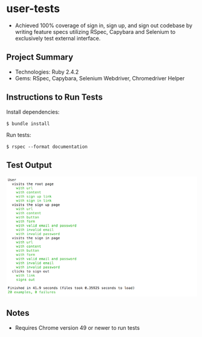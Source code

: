 # user-tests 
* Achieved 100% coverage of sign in, sign up, and sign out codebase by writing feature specs utilizing RSpec, Capybara and Selenium to exclusively test external interface.

## Project Summary
* Technologies: Ruby 2.4.2
* Gems: RSpec, Capybara, Selenium Webdriver, Chromedriver Helper

## Instructions to Run Tests
Install dependencies: 

```
$ bundle install
``` 

Run tests: 

```
$ rspec --format documentation
```

## Test Output
![user_tests](./assets/user_tests.png)

## Notes
* Requires Chrome version 49 or newer to run tests

